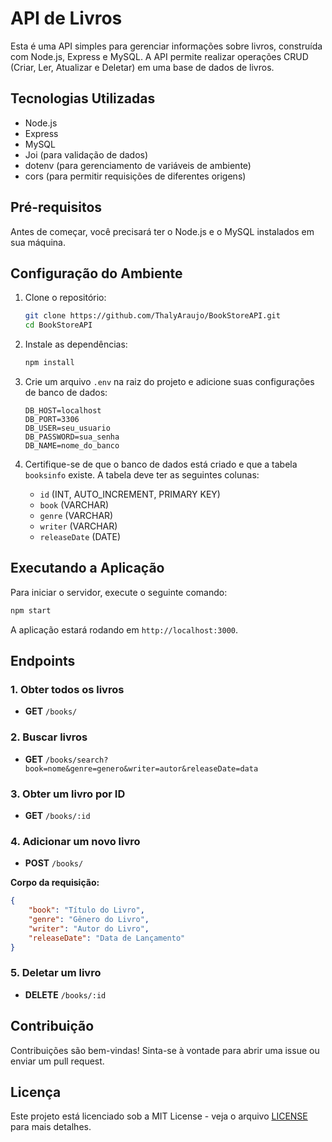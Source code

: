 
# API de Livros

Esta é uma API simples para gerenciar informações sobre livros, construída com Node.js, Express e MySQL. A API permite realizar operações CRUD (Criar, Ler, Atualizar e Deletar) em uma base de dados de livros.

## Tecnologias Utilizadas

- Node.js
- Express
- MySQL
- Joi (para validação de dados)
- dotenv (para gerenciamento de variáveis de ambiente)
- cors (para permitir requisições de diferentes origens)

## Pré-requisitos

Antes de começar, você precisará ter o Node.js e o MySQL instalados em sua máquina.

## Configuração do Ambiente

1. Clone o repositório:

   ```bash
   git clone https://github.com/ThalyAraujo/BookStoreAPI.git
   cd BookStoreAPI
   ```

2. Instale as dependências:

   ```bash
   npm install
   ```

3. Crie um arquivo `.env` na raiz do projeto e adicione suas configurações de banco de dados:

   ```plaintext
   DB_HOST=localhost
   DB_PORT=3306
   DB_USER=seu_usuario
   DB_PASSWORD=sua_senha
   DB_NAME=nome_do_banco
   ```

4. Certifique-se de que o banco de dados está criado e que a tabela `booksinfo` existe. A tabela deve ter as seguintes colunas:

   - `id` (INT, AUTO_INCREMENT, PRIMARY KEY)
   - `book` (VARCHAR)
   - `genre` (VARCHAR)
   - `writer` (VARCHAR)
   - `releaseDate` (DATE)

## Executando a Aplicação

Para iniciar o servidor, execute o seguinte comando:

```bash
npm start
```

A aplicação estará rodando em `http://localhost:3000`.

## Endpoints

### 1. Obter todos os livros

- **GET** `/books/`

### 2. Buscar livros

- **GET** `/books/search?book=nome&genre=genero&writer=autor&releaseDate=data`

### 3. Obter um livro por ID

- **GET** `/books/:id`

### 4. Adicionar um novo livro

- **POST** `/books/`

**Corpo da requisição:**

```json
{
    "book": "Título do Livro",
    "genre": "Gênero do Livro",
    "writer": "Autor do Livro",
    "releaseDate": "Data de Lançamento"
}
```

### 5. Deletar um livro

- **DELETE** `/books/:id`

## Contribuição

Contribuições são bem-vindas! Sinta-se à vontade para abrir uma issue ou enviar um pull request.

## Licença

Este projeto está licenciado sob a MIT License - veja o arquivo [LICENSE](LICENSE) para mais detalhes.
```


